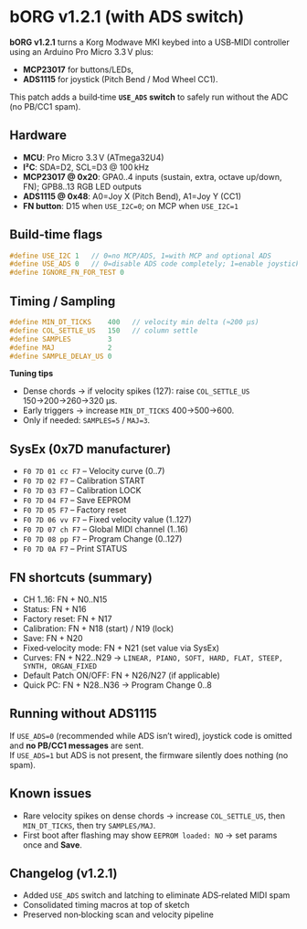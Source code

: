 # bORG v1.2.1 (with ADS switch)

**bORG v1.2.1** turns a Korg Modwave MKI keybed into a USB‑MIDI controller using an Arduino Pro Micro 3.3 V plus:
- **MCP23017** for buttons/LEDs,
- **ADS1115** for joystick (Pitch Bend / Mod Wheel CC1).

This patch adds a build‑time **`USE_ADS` switch** to safely run without the ADC (no PB/CC1 spam).

## Hardware
- **MCU**: Pro Micro 3.3 V (ATmega32U4)
- **I²C**: SDA=D2, SCL=D3 @ 100 kHz
- **MCP23017 @ 0x20**: GPA0..4 inputs (sustain, extra, octave up/down, FN); GPB8..13 RGB LED outputs
- **ADS1115 @ 0x48**: A0=Joy X (Pitch Bend), A1=Joy Y (CC1)
- **FN button**: D15 when `USE_I2C=0`; on MCP when `USE_I2C=1`

## Build‑time flags
```c
#define USE_I2C 1   // 0=no MCP/ADS, 1=with MCP and optional ADS
#define USE_ADS 0   // 0=disable ADS code completely; 1=enable joystick
#define IGNORE_FN_FOR_TEST 0
```

## Timing / Sampling
```c
#define MIN_DT_TICKS    400   // velocity min delta (≈200 µs)
#define COL_SETTLE_US   150   // column settle
#define SAMPLES         3
#define MAJ             2
#define SAMPLE_DELAY_US 0
```

**Tuning tips**
- Dense chords → if velocity spikes (127): raise `COL_SETTLE_US` 150→200→260→320 µs.
- Early triggers → increase `MIN_DT_TICKS` 400→500→600.
- Only if needed: `SAMPLES=5` / `MAJ=3`.

## SysEx (0x7D manufacturer)
- `F0 7D 01 cc F7` – Velocity curve (0..7)
- `F0 7D 02 F7` – Calibration START
- `F0 7D 03 F7` – Calibration LOCK
- `F0 7D 04 F7` – Save EEPROM
- `F0 7D 05 F7` – Factory reset
- `F0 7D 06 vv F7` – Fixed velocity value (1..127)
- `F0 7D 07 ch F7` – Global MIDI channel (1..16)
- `F0 7D 08 pp F7` – Program Change (0..127)
- `F0 7D 0A F7` – Print STATUS

## FN shortcuts (summary)
- CH 1..16: FN + N0..N15
- Status: FN + N16
- Factory reset: FN + N17
- Calibration: FN + N18 (start) / N19 (lock)
- Save: FN + N20
- Fixed‑velocity mode: FN + N21 (set value via SysEx)
- Curves: FN + N22..N29 → `LINEAR, PIANO, SOFT, HARD, FLAT, STEEP, SYNTH, ORGAN_FIXED`
- Default Patch ON/OFF: FN + N26/N27 (if applicable)
- Quick PC: FN + N28..N36 → Program Change 0..8

## Running without ADS1115
If `USE_ADS=0` (recommended while ADS isn’t wired), joystick code is omitted and **no PB/CC1 messages** are sent.  
If `USE_ADS=1` but ADS is not present, the firmware silently does nothing (no spam).

## Known issues
- Rare velocity spikes on dense chords → increase `COL_SETTLE_US`, then `MIN_DT_TICKS`, then try `SAMPLES/MAJ`.
- First boot after flashing may show `EEPROM loaded: NO` → set params once and **Save**.

## Changelog (v1.2.1)
- Added `USE_ADS` switch and latching to eliminate ADS‑related MIDI spam
- Consolidated timing macros at top of sketch
- Preserved non‑blocking scan and velocity pipeline
